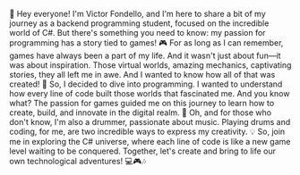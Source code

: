 👋 Hey everyone! I'm Victor Fondello, and I'm here to share a bit of my journey as a backend programming student, focused on the incredible world of C#. But there's something you need to know: my passion for programming has a story tied to games!
🎮 For as long as I can remember, games have always been a part of my life. And it wasn't just about fun—it was about inspiration. Those virtual worlds, amazing mechanics, captivating stories, they all left me in awe. And I wanted to know how all of that was created!
🚀 So, I decided to dive into programming. I wanted to understand how every line of code built those worlds that fascinated me. And you know what? The passion for games guided me on this journey to learn how to create, build, and innovate in the digital realm.
🥁 Oh, and for those who don't know, I'm also a drummer, passionate about music. Playing drums and coding, for me, are two incredible ways to express my creativity.
💡 So, join me in exploring the C# universe, where each line of code is like a new game level waiting to be conquered. Together, let's create and bring to life our own technological adventures! 💻🎮🎶

<!---
Fondello/Fondello is a ✨ special ✨ repository because its `README.md` (this file) appears on your GitHub profile.
You can click the Preview link to take a look at your changes.
--->
